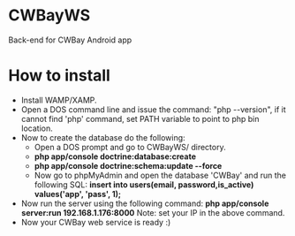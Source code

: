# CWBayWS
Back-end for CWBay Android app

# How to install
* Install WAMP/XAMP.
* Open a DOS command line and issue the command: "php --version", if it cannot find 'php' command, set PATH variable to point to php bin location.
* Now to create the database do the following:
    * Open a DOS prompt and go to CWBayWS/ directory.
    * **php app/console doctrine:database:create**
    * **php app/console doctrine:schema:update --force**
    * Now go to phpMyAdmin and open the database 'CWBay' and run the following SQL:
            **insert into users(email, password,is_active) values('app', 'pass', 1);**
* Now run the server using the following command:
            **php app/console server:run 192.168.1.176:8000**
   Note: set your IP in the above command.
* Now your CWBay web service is ready :)
